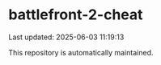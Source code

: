 # battlefront-2-cheat

Last updated: 2025-06-03 11:19:13

This repository is automatically maintained.
